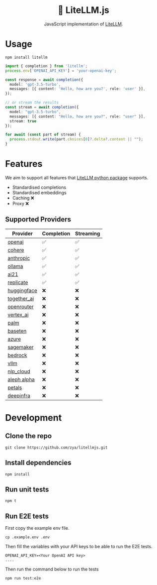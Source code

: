 <h1 align="center">
  🚅 LiteLLM.js
</h1>
<p align="center">
    <p align="center">JavaScript implementation of <a href="https://github.com/BerriAI/litellm">LiteLLM</a>. </p>
</p>

# Usage

```
npm install litellm
```

```ts
import { completion } from 'litellm';
process.env['OPENAI_API_KEY'] = 'your-openai-key';

const response = await completion({
  model: 'gpt-3.5-turbo',
  messages: [{ content: 'Hello, how are you?', role: 'user' }],
});

// or stream the results
const stream = await completion({
  model: "gpt-3.5-turbo",
  messages: [{ content: "Hello, how are you?", role: "user" }],
  stream: true
});

for await (const part of stream) {
  process.stdout.write(part.choices[0]?.delta?.content || "");
}
```

# Features
We aim to support all features that [LiteLLM python package](https://github.com/BerriAI/litellm) supports.

* Standardised completions
* Standardised embeddings
* Caching ❌
* Proxy ❌

## Supported Providers
| Provider | Completion | Streaming |
| ------------- | ------------- | ------------- | 
| [openai](https://docs.litellm.ai/docs/providers/openai)  | ✅ | ✅  |
| [cohere](https://docs.litellm.ai/docs/providers/cohere)  | ✅  | ✅  |
| [anthropic](https://docs.litellm.ai/docs/providers/anthropic)  | ✅ | ✅ |
| [ollama](https://docs.litellm.ai/docs/providers/ollama)  | ✅ | ✅ |
| [ai21](https://docs.litellm.ai/docs/providers/ai21)  | ✅ | ✅ |
| [replicate](https://docs.litellm.ai/docs/providers/replicate)  | ✅ | ✅ |
| [huggingface](https://docs.litellm.ai/docs/providers/huggingface)  | ❌ | ❌ |
| [together_ai](https://docs.litellm.ai/docs/providers/togetherai)  | ❌ | ❌ |
| [openrouter](https://docs.litellm.ai/docs/providers/openrouter)  | ❌ | ❌ |
| [vertex_ai](https://docs.litellm.ai/docs/providers/vertex)  | ❌ | ❌ |
| [palm](https://docs.litellm.ai/docs/providers/palm)  | ❌ | ❌ |
| [baseten](https://docs.litellm.ai/docs/providers/baseten)  | ❌ | ❌ |
| [azure](https://docs.litellm.ai/docs/providers/azure)  | ❌ | ❌ |
| [sagemaker](https://docs.litellm.ai/docs/providers/aws_sagemaker)  | ❌ | ❌ |
| [bedrock](https://docs.litellm.ai/docs/providers/bedrock)  | ❌ | ❌ |
| [vllm](https://docs.litellm.ai/docs/providers/vllm)  | ❌ | ❌ |
| [nlp_cloud](https://docs.litellm.ai/docs/providers/nlp_cloud)  | ❌ | ❌ |
| [aleph alpha](https://docs.litellm.ai/docs/providers/aleph_alpha)  | ❌ | ❌ |
| [petals](https://docs.litellm.ai/docs/providers/petals)  | ❌ | ❌ |
| [deepinfra](https://docs.litellm.ai/docs/providers/deepinfra)  | ❌ | ❌ |

# Development

## Clone the repo
```
git clone https://github.com/zya/litellmjs.git
```

## Install dependencies
```
npm install
```

## Run unit tests
```
npm t
```

## Run E2E tests
First copy the example env file.

```
cp .example.env .env
```

Then fill the variables with your API keys to be able to run the E2E tests.

```
OPENAI_API_KEY=<Your OpenAI API key>
....
```

Then run the command below to run the tests
```
npm run test:e2e
```